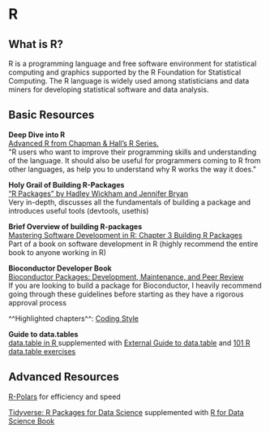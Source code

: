 # R

## What is R?

R is a programming language and free software environment for statistical computing and graphics supported by the R Foundation for Statistical Computing. The R language is widely used among statisticians and data miners for developing statistical software and data analysis.


## Basic Resources

**Deep Dive into R**  
[Advanced R from Chapman & Hall’s R Series.](https://adv-r.hadley.nz/fp.html)  
"R users who want to improve their programming skills and understanding of the language. It should also be useful for programmers coming to R from other languages, as help you to understand why R works the way it does."

**Holy Grail of Building R-Packages**  
[“R Packages” by Hadley Wickham and Jennifer Bryan](https://r-pkgs.org/)  
Very in-depth, discusses all the fundamentals of building a package and introduces useful tools (devtools, usethis)

**Brief Overview of building R-packages**  
[Mastering Software Development in R: Chapter 3 Building R Packages](https://bookdown.org/rdpeng/RProgDA/building-r-packages.html)  
Part of a book on software development in R (highly recommend the entire book to anyone working in R)

**Bioconductor Developer Book**  
[Bioconductor Packages: Development, Maintenance, and Peer Review](https://contributions.bioconductor.org/)  
If you are looking to build a package for Bioconductor, I heavily recommend going through these guidelines before starting as they have a rigorous approval process

^^Highlighted chapters^^: [Coding Style](https://contributions.bioconductor.org/r-code.html#r-code)

**Guide to data.tables**    
[data.table in R ](https://rdatatable.gitlab.io/data.table/) supplemented with [External Guide to data.table](https://www.machinelearningplus.com/data-manipulation/datatable-in-r-complete-guide/) and [101 R data.table exercises](https://www.machinelearningplus.com/data-manipulation/101-r-data-table-exercises/)

## Advanced Resources

[R-Polars](https://pola-rs.github.io/r-polars/index.html) for efficiency and speed

[Tidyverse: R Packages for Data Science](https://www.tidyverse.org/) supplemented with [R for Data Science Book](https://r4ds.hadley.nz/) 
